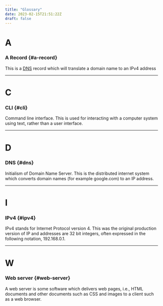 ```yaml
---
title: "Glossary"
date: 2023-02-15T21:51:22Z
draft: false
---
```

# A
### A Record {#a-record}
This is a [DNS](#dns) record which will translate a domain name to an IPv4 address

---

# C
### CLI {#cli}
Command line interface. This is used for interacting with a computer system using text, rather than a user interface.

---

# D 
### DNS {#dns}
Initialism of Domain Name Server. This is the distributed internet system which converts domain names (for example google.com) to an IP address. 

---

# I
### IPv4 {#ipv4}
IPv4 stands for Internet Protocol version 4. This was the original production version of IP and addresses are 32 bit integers, often expressed in the following notation, 192.168.0.1.

---

# W
### Web server {#web-server}
A web server is some software which delivers web pages, i.e., HTML documents and other documents such as CSS and images to a client such as a web browser.

